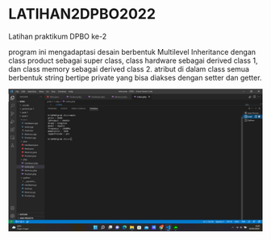 # LATIHAN2DPBO2022
Latihan praktikum DPBO ke-2

program ini mengadaptasi desain berbentuk Multilevel Inheritance dengan class product sebagai super class, class hardware sebagai derived class 1, dan class memory sebagai derived class 2. atribut di dalam class semua berbentuk string bertipe private yang bisa diakses dengan setter dan getter.

![Alt text](https://github.com/vegatama/LATIHAN2DPBO2022/blob/main/screenshot%20hasil%20program/prak2%20c%2B%2B.png?raw=true "Title")
